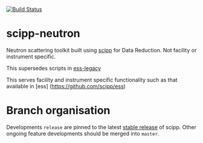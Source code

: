 [![Build Status](https://dev.azure.com/scipp/scipp/_apis/build/status/scipp.scipp-neutron%20Master?branchName=master)](https://dev.azure.com/scipp/scipp/_build/latest?definitionId=8&branchName=master)

# scipp-neutron
Neutron scattering toolkit built using [scipp](https://github.com/scipp/scipp) for Data Reduction. Not facility or instrument specific.

This supersedes scripts in [ess-legacy](https://github.com/scipp/ess-legacy)

This serves facility and instrument specific functionality such as that available in [ess] (https://github.com/scipp/ess)

# Branch organisation

Developments `release` are pinned to the latest [stable release](https://github.com/scipp/scipp/tags) of scipp. Other ongoing feature developments should be merged into `master`.

